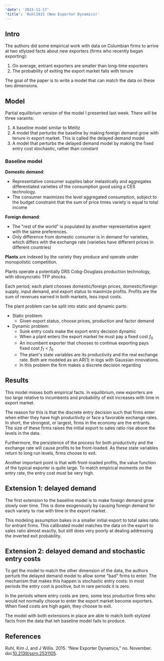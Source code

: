 ```yaml
---
'date': '2015-11-17'
'title': 'Ruhl2015 (New Exporter Dynamics)'
---
```


<h2 id="intro">Intro</h2>
<p>The authors did some empirical work with data on Columbian firms to arrive at two stlyized facts about new exporters (firms who recently began exporting):</p>
<ol style="list-style-type: decimal">
<li>On average, entrant exporters are smaller than long-time exporters</li>
<li>The probability of exiting the export market falls with tenure</li>
</ol>
<p>The goal of the paper is to write a model that can match the data on these two dimensions.</p>
<h2 id="model">Model</h2>
<p>Partial equilibrium version of the model I presented last week. There will be three varaints:</p>
<ol style="list-style-type: decimal">
<li>A baseline model similar to Melitz</li>
<li>A model that perturbs the baseline by making foreign demand grow with tenure in export market. This is called the delayed demand model</li>
<li>A model that perturbs the delayed demand model by making the fixed entry cost stochastic, rather than constant</li>
</ol>
<h3 id="baseline-model">Baseline model</h3>
<p><strong>Domestic demand</strong>:</p>
<ul>
<li>Representative consumer supplies labor inelastically and aggregates differentiated varieties of the consumption good using a CES technology.</li>
<li>The consumer maximizes the level aggregated consumption, subject to the budget constraint that the sum of price times variety is equal to total income</li>
</ul>
<p><strong>Foreign demand</strong>:</p>
<ul>
<li>The &quot;rest of the world&quot; is populated by another representative agent with the same preferences.</li>
<li>Only difference from domestic consumer is in demand for varieties, which differs with the exchange rate (varieties have different prices in different countries)</li>
</ul>
<p><strong>Plants</strong> are indexed by the variety they produce and operate under monopolistic competition.</p>
<p>Plants operate a potentially DRS Cobg-Douglass production technology, with idiosyncratic TFP shocks.</p>
<p>Each period, each plant chooses domestic/foreign prices, domestic/foreign supply, input demand, and export status to maximize profits. Profits are the sum of revenues earned in both markets, less input costs.</p>
<p>The plant problem can be split into static and dynamic parts:</p>
<ul>
<li>Static problem:
<ul>
<li>Given export status, choose prices, production and factor demand</li>
</ul></li>
<li>Dynamic problem:
<ul>
<li>Sunk entry costs make the export entry decision dynamic</li>
<li>When a plant enters the export market he must pay a fixed cost <span class="math inline"><em>f</em><sub>0</sub></span></li>
<li>An incumbent exporter that chooses to continue exporting pays fixed cost <span class="math inline"><em>f</em><sub>1</sub> &lt; <em>f</em><sub>0</sub></span></li>
<li>The plant's state variables are its productivity and the real exchange rate. Both are modeled as an AR(1) in logs with Gaussian innovations.</li>
<li>In this problem the firm makes a discrete decision regarding</li>
</ul></li>
</ul>
<h2 id="results">Results</h2>
<p>This model misses both empirical facts. In equilibrium, new exporters are too large relative to incumbents and probability of exit increases with time in export market.</p>
<p>The reason for this is that the discrete entry decision such that firms enter when either they have high productivity or face a favorable exchange rates. In short, the strongest, or largest, firms in the economy are the entrants. The size of these firms raises the initial export to sales ratio rise above the levels in the data.</p>
<p>Furthermore, the persistence of the process for both productivity and the exchange rate will cause profits to be front-loaded. As these state variables return to long run levels, firms choose to exit.</p>
<p>Another important point is that with front-loaded profits, the value function of the typical exporter is quite large. To match empirical moments on the entry rate, the entry cost must be very high.</p>
<h2 id="extension-1-delayed-demand">Extension 1: delayed demand</h2>
<p>The first extension to the baseline model is to make foreign demand grow slowly over time. This is done exogenously by causing foreign demand for each variety to rise with time in the export market.</p>
<p>This modeling assumption bakes in a smaller initial export to total sales ratio for entrant firms. This calibrated model matches the data on the export to sales ratio almost exactly, but still does very poorly at dealing addressing the inverted exit probability.</p>
<h2 id="extension-2-delayed-demand-and-stochastic-entry-costs">Extension 2: delayed demand and stochastic entry costs</h2>
<p>To get the model to match the other dimension of the data, the authors perturb the delayed demand model to allow some &quot;bad&quot; firms to enter. The mechanism that makes this happen is stochastic entry costs: in most periods the entry cost is positive, but in rare periods it is zero.</p>
<p>In the periods where entry costs are zero, some less productive firms who would not normally choose to enter the export market become exporters. When fixed costs are high again, they choose to exit.</p>
<p>The model with both extensions in place are able to match both stylized facts from the data that teh baseline model fails to produce.</p>
<h2 id="references" class="unnumbered">References</h2>
<div id="refs" class="references">
<div id="ref-Ruhl2015">
<p>Ruhl, Kim J, and J Willis. 2015. “New Exporter Dynamics,” no. November. doi:<a href="https://doi.org/10.2139/ssrn.2531105">10.2139/ssrn.2531105</a>.</p>
</div>
</div>

